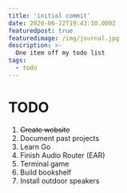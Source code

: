 ```yaml
---
title: 'initial commit'
date: 2020-06-22T19:43:10.000Z
featuredpost: true
featuredimage: /img/journal.jpg
description: >-
  One item off my todo list
tags:
  - todo
---
```

# TODO

1. ~~Create website~~
1. Document past projects
1. Learn Go
1. Finish Audio Router (EAR)
1. Terminal game
1. Build bookshelf
1. Install outdoor speakers
